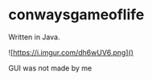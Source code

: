 # conwaysgameoflife

Written in Java.

![https://i.imgur.com/dh6wUV6.png]()



GUI was not made by me
